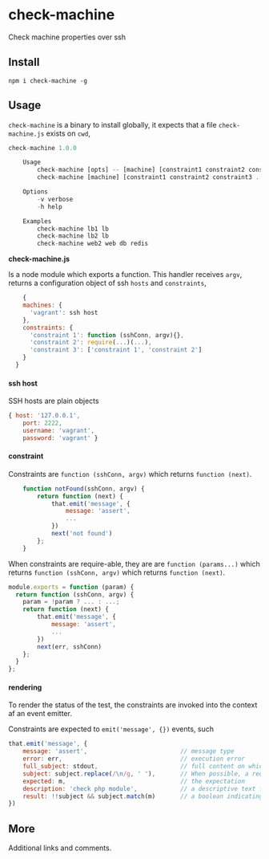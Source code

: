 # check-machine

Check machine properties over ssh

## Install

    npm i check-machine -g

## Usage

`check-machine` is a binary to install globally,
it expects that a file `check-machine.js` exists on `cwd`,

```js
check-machine 1.0.0

    Usage
        check-machine [opts] -- [machine] [constraint1 constraint2 constraint3 ...]
        check-machine [machine] [constraint1 constraint2 constraint3 ...]

    Options
        -v verbose
        -h help

    Examples
        check-machine lb1 lb
        check-machine lb2 lb
        check-machine web2 web db redis
```

__check-machine.js__

Is a node module which exports a function. This handler receives `argv`,
returns a configuration object of ssh `hosts` and `constraints`,

```js
    {
    machines: {
      'vagrant': ssh host
    },
    constraints: {
      'constraint 1': function (sshConn, argv){},
      'constraint 2': require(...)(...),
      'constraint 3': ['constraint 1', 'constraint 2']
    }
  }
```

#### ssh host

SSH hosts are plain objects

```js
{ host: '127.0.0.1',
    port: 2222,
    username: 'vagrant',
    password: 'vagrant' }
```

#### constraint

Constraints are `function (sshConn, argv)` which returns `function (next)`.
```js
    function notFound(sshConn, argv) {
        return function (next) {
            that.emit('message', {
                message: 'assert',
                ...
            })
            next('not found')
        };
    }
```

When constraints are require-able, they are
are `function (params...)`
which returns `function (sshConn, argv)`
which returns `function (next)`.

```js
module.exports = function (param) {
  return function (sshConn, argv) {
    param = !param ? ... : ...;
    return function (next) {
        that.emit('message', {
            message: 'assert',
            ...
        })
        next(err, sshConn)
    };
  }
};

```

#### rendering

To render the status of the test, the constraints are invoked into the context af an event emitter.

Constraints are expected to `emit('message', {})` events, such

```js
that.emit('message', {
    message: 'assert',                          // message type
    error: err,                                 // execution error
    full_subject: stdout,                       // full content on which the tests is performed
    subject: subject.replace(/\n/g, ' '),       // When possible, a reduced part of the content
    expected: m,                                // the expectation
    description: 'check php module',            // a descriptive text for humans
    result: !!subject && subject.match(m)       // a boolean indicating the result
})
```

## More

Additional links and comments.
